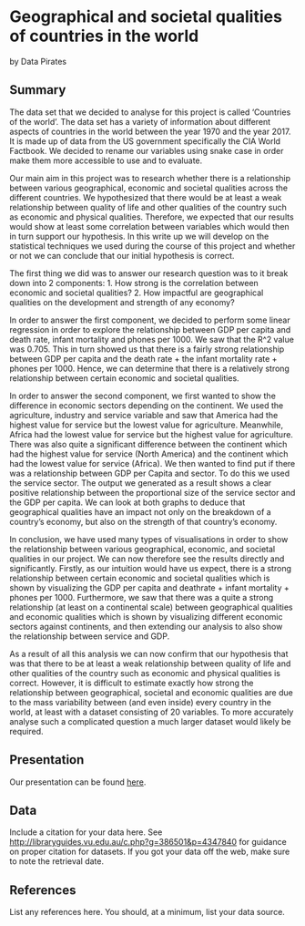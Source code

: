 Geographical and societal qualities of countries in the world
================
by Data Pirates

## Summary

The data set that we decided to analyse for this project is called
‘Countries of the world’. The data set has a variety of information
about different aspects of countries in the world between the year 1970
and the year 2017. It is made up of data from the US government
specifically the CIA World Factbook. We decided to rename our variables
using snake case in order make them more accessible to use and to
evaluate.

Our main aim in this project was to research whether there is a
relationship between various geographical, economic and societal
qualities across the different countries. We hypothesized that there
would be at least a weak relationship between quality of life and other
qualities of the country such as economic and physical qualities.
Therefore, we expected that our results would show at least some
correlation between variables which would then in turn support our
hypothesis. In this write up we will develop on the statistical
techniques we used during the course of this project and whether or not
we can conclude that our initial hypothesis is correct.

The first thing we did was to answer our research question was to it
break down into 2 components: 1. How strong is the correlation between
economic and societal qualities? 2. How impactful are geographical
qualities on the development and strength of any economy?

In order to answer the first component, we decided to perform some
linear regression in order to explore the relationship between GDP per
capita and death rate, infant mortality and phones per 1000. We saw that
the R^2 value was 0.705. This in turn showed us that there is a fairly
strong relationship between GDP per capita and the death rate + the
infant mortality rate + phones per 1000. Hence, we can determine that
there is a relatively strong relationship between certain economic and
societal qualities.

In order to answer the second component, we first wanted to show the
difference in economic sectors depending on the continent. We used the
agriculture, industry and service variable and saw that America had the
highest value for service but the lowest value for agriculture.
Meanwhile, Africa had the lowest value for service but the highest value
for agriculture. There was also quite a significant difference between
the continent which had the highest value for service (North America)
and the continent which had the lowest value for service (Africa). We
then wanted to find put if there was a relationship between GDP per
Capita and sector. To do this we used the service sector. The output we
generated as a result shows a clear positive relationship between the
proportional size of the service sector and the GDP per capita. We can
look at both graphs to deduce that geographical qualities have an impact
not only on the breakdown of a country’s economy, but also on the
strength of that country’s economy.

In conclusion, we have used many types of visualisations in order to
show the relationship between various geographical, economic, and
societal qualities in our project. We can now therefore see the results
directly and significantly. Firstly, as our intuition would have us
expect, there is a strong relationship between certain economic and
societal qualities which is shown by visualizing the GDP per capita and
deathrate + infant mortality + phones per 1000. Furthermore, we saw that
there was a quite a strong relationship (at least on a continental
scale) between geographical qualities and economic qualities which is
shown by visualizing different economic sectors against continents, and
then extending our analysis to also show the relationship between
service and GDP.

As a result of all this analysis we can now confirm that our hypothesis
that was that there to be at least a weak relationship between quality
of life and other qualities of the country such as economic and physical
qualities is correct. However, it is difficult to estimate exactly how
strong the relationship between geographical, societal and economic
qualities are due to the mass variability between (and even inside)
every country in the world, at least with a dataset consisting of 20
variables. To more accurately analyse such a complicated question a much
larger dataset would likely be required.

## Presentation

Our presentation can be found [here](presentation/presentation.html).

## Data

Include a citation for your data here. See
<http://libraryguides.vu.edu.au/c.php?g=386501&p=4347840> for guidance
on proper citation for datasets. If you got your data off the web, make
sure to note the retrieval date.

## References

List any references here. You should, at a minimum, list your data
source.
